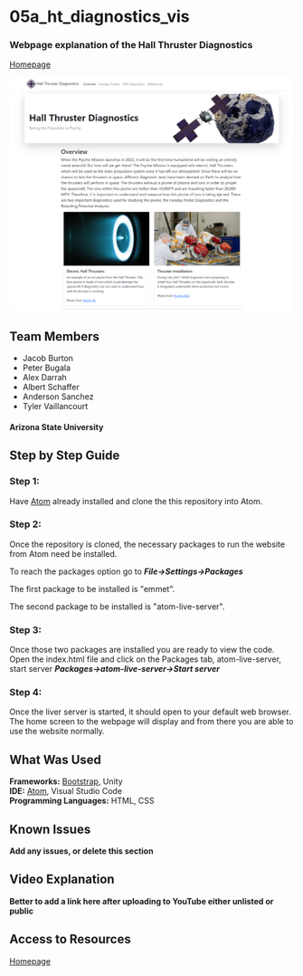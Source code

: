 # 05a_ht_diagnostics_vis

### Webpage explanation of the Hall Thruster Diagnostics

[Homepage](https://capstone-432.web.app/)

![Homepage](img/HomepageScreenshot.png)

## Team Members
* Jacob Burton
* Peter Bugala
* Alex Darrah
* Albert Schaffer
* Anderson Sanchez
* Tyler Vaillancourt

#### Arizona State University

## Step by Step Guide
### Step 1:
Have [Atom](https://atom.io/) already installed and clone the this repository into Atom.

### Step 2:
Once the repository is cloned, the necessary packages to run the website from Atom need be installed.

To reach the packages option go to ***File->Settings->Packages***

The first package to be installed is "emmet".

The second package to be installed is "atom-live-server".

### Step 3:
Once those two packages are installed you are ready to view the code.
Open the index.html file and click on the Packages tab, atom-live-server, start server
***Packages->atom-live-server->Start server***


### Step 4:
Once the liver server is started, it should open to your default web browser. The home screen to the webpage will display and from there you are able to use the website normally.

## What Was Used
**Frameworks:** [Bootstrap](https://getbootstrap.com/docs/5.1/getting-started/introduction/), Unity <br />
**IDE:** [Atom](https://atom.io/), Visual Studio Code <br />
**Programming Languages:** HTML, CSS <br />

## Known Issues
**Add any issues, or delete this section**

## Video Explanation
**Better to add a link here after uploading to YouTube either unlisted or public**

## Access to Resources
[Homepage](https://capstone-432.web.app/)

